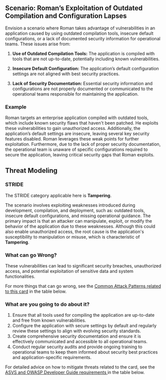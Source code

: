 ## Scenario: Roman’s Exploitation of Outdated Compilation and Configuration Lapses

Envision a scenario where Roman takes advantage of vulnerabilities in an application caused by using outdated compilation tools, insecure default configurations, or a lack of documented security information for operational teams. These issues arise from:

1. **Use of Outdated Compilation Tools:** The application is compiled with tools that are not up-to-date, potentially including known vulnerabilities.

2. **Insecure Default Configuration:** The application’s default configuration settings are not aligned with best security practices.

3. **Lack of Security Documentation:** Essential security information and configurations are not properly documented or communicated to the operational teams responsible for maintaining the application.

### Example

Roman targets an enterprise application compiled with outdated tools, which include known security flaws that haven't been patched. He exploits these vulnerabilities to gain unauthorized access. Additionally, the application’s default settings are insecure, leaving several key security features disabled. Roman leverages these weak points for further exploitation. Furthermore, due to the lack of proper security documentation, the operational team is unaware of specific configurations required to secure the application, leaving critical security gaps that Roman exploits.

## Threat Modeling

### STRIDE

The STRIDE category applicable here is **Tampering**.

The scenario involves exploiting weaknesses introduced during development, compilation, and deployment, such as: outdated tools, insecure default configurations, and missing operational guidance.
The primary impact is that an attacker can manipulate, exploit, or modify the behavior of the application due to these weaknesses.
Although this could also enable unauthorized access, the root cause is the application's susceptibility to manipulation or misuse, which is characteristic of **Tampering**.

### What can go Wrong?

These vulnerabilities can lead to significant security breaches, unauthorized access, and potential exploitation of sensitive data and system functionalities.

For more things that can go wrong, see the [Common Attack Patterns related to this card](#mapping 'Common Attack Patterns related to this card [internal]') in the table below.

### What are you going to do about it?

1. Ensure that all tools used for compiling the application are up-to-date and free from known vulnerabilities.
2. Configure the application with secure settings by default and regularly review these settings to align with evolving security standards. 
3. Create comprehensive security documentation and ensure it is effectively communicated and accessible to all operational teams. 
4. Conduct regular security audits and provide ongoing training to operational teams to keep them informed about security best practices and application-specific requirements.

For detailed advice on how to mitigate threats related to the card, see the [ASVS and OWASP Developer Guide requirements ](#mapping 'ASVS and OWASP Developer Guide requirements [internal]') in the table below.
